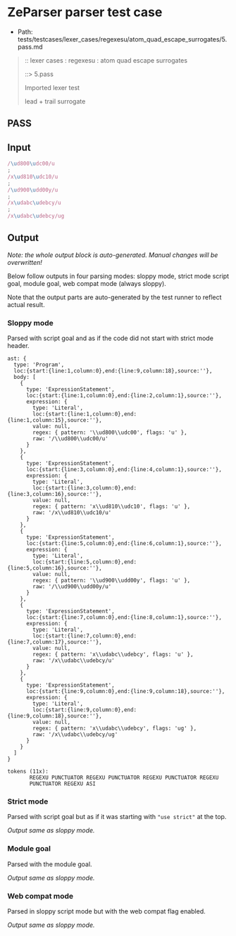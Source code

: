 # ZeParser parser test case

- Path: tests/testcases/lexer_cases/regexesu/atom_quad_escape_surrogates/5.pass.md

> :: lexer cases : regexesu : atom quad escape surrogates
>
> ::> 5.pass
>
> Imported lexer test
>
> lead + trail surrogate

## PASS

## Input

`````js
/\ud800\udc00/u
;
/x\ud810\udc10/u
;
/\ud900\udd00y/u
;
/x\udabc\udebcy/u
;
/x\udabc\udebcy/ug
`````

## Output

_Note: the whole output block is auto-generated. Manual changes will be overwritten!_

Below follow outputs in four parsing modes: sloppy mode, strict mode script goal, module goal, web compat mode (always sloppy).

Note that the output parts are auto-generated by the test runner to reflect actual result.

### Sloppy mode

Parsed with script goal and as if the code did not start with strict mode header.

`````
ast: {
  type: 'Program',
  loc:{start:{line:1,column:0},end:{line:9,column:18},source:''},
  body: [
    {
      type: 'ExpressionStatement',
      loc:{start:{line:1,column:0},end:{line:2,column:1},source:''},
      expression: {
        type: 'Literal',
        loc:{start:{line:1,column:0},end:{line:1,column:15},source:''},
        value: null,
        regex: { pattern: '\\ud800\\udc00', flags: 'u' },
        raw: '/\\ud800\\udc00/u'
      }
    },
    {
      type: 'ExpressionStatement',
      loc:{start:{line:3,column:0},end:{line:4,column:1},source:''},
      expression: {
        type: 'Literal',
        loc:{start:{line:3,column:0},end:{line:3,column:16},source:''},
        value: null,
        regex: { pattern: 'x\\ud810\\udc10', flags: 'u' },
        raw: '/x\\ud810\\udc10/u'
      }
    },
    {
      type: 'ExpressionStatement',
      loc:{start:{line:5,column:0},end:{line:6,column:1},source:''},
      expression: {
        type: 'Literal',
        loc:{start:{line:5,column:0},end:{line:5,column:16},source:''},
        value: null,
        regex: { pattern: '\\ud900\\udd00y', flags: 'u' },
        raw: '/\\ud900\\udd00y/u'
      }
    },
    {
      type: 'ExpressionStatement',
      loc:{start:{line:7,column:0},end:{line:8,column:1},source:''},
      expression: {
        type: 'Literal',
        loc:{start:{line:7,column:0},end:{line:7,column:17},source:''},
        value: null,
        regex: { pattern: 'x\\udabc\\udebcy', flags: 'u' },
        raw: '/x\\udabc\\udebcy/u'
      }
    },
    {
      type: 'ExpressionStatement',
      loc:{start:{line:9,column:0},end:{line:9,column:18},source:''},
      expression: {
        type: 'Literal',
        loc:{start:{line:9,column:0},end:{line:9,column:18},source:''},
        value: null,
        regex: { pattern: 'x\\udabc\\udebcy', flags: 'ug' },
        raw: '/x\\udabc\\udebcy/ug'
      }
    }
  ]
}

tokens (11x):
       REGEXU PUNCTUATOR REGEXU PUNCTUATOR REGEXU PUNCTUATOR REGEXU
       PUNCTUATOR REGEXU ASI
`````

### Strict mode

Parsed with script goal but as if it was starting with `"use strict"` at the top.

_Output same as sloppy mode._

### Module goal

Parsed with the module goal.

_Output same as sloppy mode._

### Web compat mode

Parsed in sloppy script mode but with the web compat flag enabled.

_Output same as sloppy mode._
